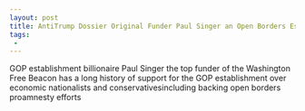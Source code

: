 ```yaml
---
layout: post
title: AntiTrump Dossier Original Funder Paul Singer an Open Borders Establishment Republican Billionaire
tags:
 -
---
```

GOP establishment billionaire Paul Singer the top funder of the Washington Free Beacon has a long history of support for the GOP establishment over economic nationalists and conservativesincluding backing open borders proamnesty efforts
